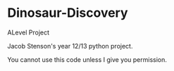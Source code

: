 # Dinosaur-Discovery
ALevel Project

Jacob Stenson's year 12/13 python project.

You cannot use this code unless I give you permission.

